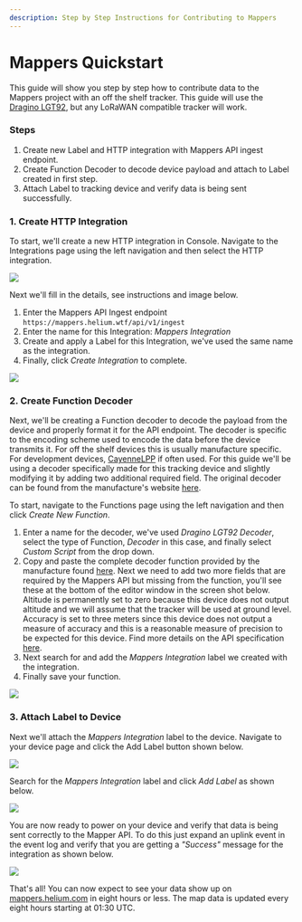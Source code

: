 ```yaml
---
description: Step by Step Instructions for Contributing to Mappers
---
```


# Mappers Quickstart

This guide will show you step by step how to contribute data to the Mappers project with an off the shelf tracker. This guide will use the [Dragino LGT92](https://www.dragino.com/products/lora/item/142-lgt-92.html), but any LoRaWAN compatible tracker will work.

### Steps

1. Create new Label and HTTP integration with Mappers API ingest endpoint.
2. Create Function Decoder to decode device payload and attach to Label created in first step.
3. Attach Label to tracking device and verify data is being sent successfully.

### 1. Create HTTP Integration

To start, we'll create a new HTTP integration in Console. Navigate to the Integrations page using the left navigation and then select the HTTP integration. 

![](../../.gitbook/assets/mappers-quickstart-create-http-integration.png)

Next we'll fill in the details, see instructions and image below.

1. Enter the Mappers API Ingest endpoint `https://mappers.helium.wtf/api/v1/ingest`
2. Enter the name for this Integration: _Mappers Integration_
3. Create and apply a Label for this Integration, we've used the same name as the integration.
4. Finally, click _Create Integration_ to complete.

![](../../.gitbook/assets/mappers-quickstart-create-http-integration2.png)

### 2. Create Function Decoder

Next, we'll be creating a Function decoder to decode the payload from the device and properly format it for the API endpoint. The decoder is specific to the encoding scheme used to encode the data before the device transmits it. For off the shelf devices this is usually manufacture specific. For development devices, [CayenneLPP](https://developers.mydevices.com/cayenne/docs/lora/#lora-cayenne-low-power-payload) if often used. For this guide we'll be using a decoder specifically made for this tracking device and slightly modifying it by adding two additional required field. The original decoder can be found from the manufacture's website [here](https://www.dragino.com/downloads/downloads/LGT_92/Decoder/LGT92-v1.5.0_decoder_20191129.txt).

To start, navigate to the Functions page using the left navigation and then click _Create New Function_.

1. Enter a name for the decoder, we've used _Dragino LGT92 Decoder_, select the type of Function, _Decoder_ in this case, and finally select _Custom Script_ from the drop down.
2. Copy and paste the complete decoder function provided by the manufacture found [here](https://www.dragino.com/downloads/downloads/LGT_92/Decoder/LGT92-v1.5.0_decoder_20191129.txt). Next we need to add two more fields that are required by the Mappers API but missing from the function, you'll see these at the bottom of the editor window in the screen shot below. Altitude is permanently set to zero because this device does not output altitude and we will assume that the tracker will be used at ground level. Accuracy is set to three meters since this device does not output a measure of accuracy and this is a reasonable measure of precision to be expected for this device. Find more details on the API specification [here](mappers-api.md).
3. Next search for and add the _Mappers Integration_ label we created with the integration.
4. Finally save your function.

![](../../.gitbook/assets/mappers-quickstart-create-decoder.png)

### 3. Attach Label to Device

Next we'll attach the _Mappers Integration_ label to the device. Navigate to your device page and click the Add Label button shown below.

![](../../.gitbook/assets/mappers-quickstart-device-page.png)

Search for the _Mappers Integration_ label and click _Add Label_ as shown below.

![](../../.gitbook/assets/mappers-quickstart-attach-label.png)

You are now ready to power on your device and verify that data is being sent correctly to the Mapper API. To do this just expand an uplink event in the event log and verify that you are getting a _"Success"_ message for the integration as shown below.

![](../../.gitbook/assets/mappers-quickstart-device-event.png)

That's all! You can now expect to see your data show up on [mappers.helium.com](https://mappers.helium.com) in eight hours or less. The map data is updated every eight hours starting at 01:30 UTC.

